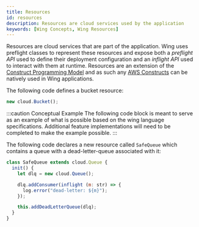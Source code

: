 ```yaml
---
title: Resources
id: resources
description: Resources are cloud services used by the application
keywords: [Wing Concepts, Wing Resources]
---
```


Resources are cloud services that are part of the application. Wing uses preflight classes to
represent these resources and expose both a *preflight API* used to define their deployment
configuration and an *inflight API* used to interact with them at runtime. Resources are an
extension of the [Construct Programming Model] and as such any [AWS Constructs] can be natively used
in Wing applications.

The following code defines a bucket resource:

```js
new cloud.Bucket();
```

:::caution Conceptual Example
The following code block is meant to serve as an example of what is possible 
based on the wing language specifications. Additional feature implementations
will need to be completed to make the example possible.
:::

The following code declares a new resource called `SafeQueue` which contains
a queue with a dead-letter-queue associated with it:

```js
class SafeQueue extends cloud.Queue {
  init() {
    let dlq = new cloud.Queue();

    dlq.addConsumer(inflight (m: str) => {
      log.error("dead-letter: ${m}");
    });

    this.addDeadLetterQueue(dlq);
  }
}
```

[Construct Programming Model]: https://docs.aws.amazon.com/cdk/v2/guide/constructs.html
[AWS Constructs]: https://github.com/aws/constructs
